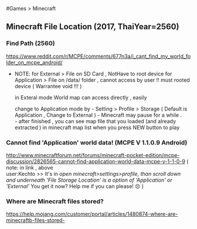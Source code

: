 ﻿
#Games > Minecraft 


## Minecraft File Location (2017, ThaiYear=2560)

### Find Path (2560)
https://www.reddit.com/r/MCPE/comments/677n3a/i_cant_find_my_world_folder_on_mcpe_android/
- NOTE: 
	for External > File on SD Card , NotHave to root device 
	for Application > File on /data/ folder , cannot access by user !! must rooted device  ( Warrantee void !!! )
	
	in Exteral mode World map can access directly , easily 
 	
	change to Application mode by 
		- Setting > Profile > Storage ( Default is Application , Change to External ) 
		- Minecraft may pause for a while .  
		- after finished , you can see map file that you loaded (and already extracted ) in minecraft map list
			when you press NEW button to play 
	 


### Cannot find 'Application' world data! (MCPE V 1.1.0.9 Android)
http://www.minecraftforum.net/forums/minecraft-pocket-edition/mcpe-discussion/2826565-cannot-find-application-world-data-mcpe-v-1-1-0-9
( note: in link  , above  
  user:Kechto >> It's in *open minecraft>settings>profile, than scroll down and underneath 'File Storage Location' is a option of 'Application' or 'External'* You get it now? Help me if you can please! 😣
)



### Where are Minecraft files stored?
https://help.mojang.com/customer/portal/articles/1480874-where-are-minecraftb-files-stored-